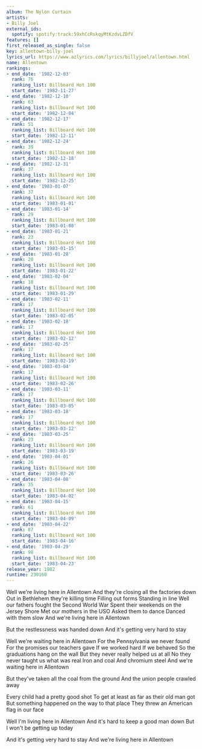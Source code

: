 ```yaml
---
album: The Nylon Curtain
artists:
- Billy Joel
external_ids:
  spotify: spotify:track:59xhCcRskqyMtKzdvLZDfV
features: []
first_released_as_single: false
key: allentown-billy-joel
lyrics_url: https://www.azlyrics.com/lyrics/billyjoel/allentown.html
name: Allentown
rankings:
- end_date: '1982-12-03'
  rank: 76
  ranking_list: Billboard Hot 100
  start_date: '1982-11-27'
- end_date: '1982-12-10'
  rank: 63
  ranking_list: Billboard Hot 100
  start_date: '1982-12-04'
- end_date: '1982-12-17'
  rank: 51
  ranking_list: Billboard Hot 100
  start_date: '1982-12-11'
- end_date: '1982-12-24'
  rank: 39
  ranking_list: Billboard Hot 100
  start_date: '1982-12-18'
- end_date: '1982-12-31'
  rank: 37
  ranking_list: Billboard Hot 100
  start_date: '1982-12-25'
- end_date: '1983-01-07'
  rank: 37
  ranking_list: Billboard Hot 100
  start_date: '1983-01-01'
- end_date: '1983-01-14'
  rank: 29
  ranking_list: Billboard Hot 100
  start_date: '1983-01-08'
- end_date: '1983-01-21'
  rank: 23
  ranking_list: Billboard Hot 100
  start_date: '1983-01-15'
- end_date: '1983-01-28'
  rank: 20
  ranking_list: Billboard Hot 100
  start_date: '1983-01-22'
- end_date: '1983-02-04'
  rank: 18
  ranking_list: Billboard Hot 100
  start_date: '1983-01-29'
- end_date: '1983-02-11'
  rank: 17
  ranking_list: Billboard Hot 100
  start_date: '1983-02-05'
- end_date: '1983-02-18'
  rank: 17
  ranking_list: Billboard Hot 100
  start_date: '1983-02-12'
- end_date: '1983-02-25'
  rank: 17
  ranking_list: Billboard Hot 100
  start_date: '1983-02-19'
- end_date: '1983-03-04'
  rank: 17
  ranking_list: Billboard Hot 100
  start_date: '1983-02-26'
- end_date: '1983-03-11'
  rank: 17
  ranking_list: Billboard Hot 100
  start_date: '1983-03-05'
- end_date: '1983-03-18'
  rank: 17
  ranking_list: Billboard Hot 100
  start_date: '1983-03-12'
- end_date: '1983-03-25'
  rank: 23
  ranking_list: Billboard Hot 100
  start_date: '1983-03-19'
- end_date: '1983-04-01'
  rank: 26
  ranking_list: Billboard Hot 100
  start_date: '1983-03-26'
- end_date: '1983-04-08'
  rank: 35
  ranking_list: Billboard Hot 100
  start_date: '1983-04-02'
- end_date: '1983-04-15'
  rank: 61
  ranking_list: Billboard Hot 100
  start_date: '1983-04-09'
- end_date: '1983-04-22'
  rank: 87
  ranking_list: Billboard Hot 100
  start_date: '1983-04-16'
- end_date: '1983-04-29'
  rank: 98
  ranking_list: Billboard Hot 100
  start_date: '1983-04-23'
release_year: 1982
runtime: 230160
---
```

Well we're living here in Allentown
And they're closing all the factories down
Out in Bethlehem they're killing time
Filling out forms
Standing in line
Well our fathers fought the Second World War
Spent their weekends on the Jersey Shore
Met our mothers in the USO
Asked them to dance
Danced with them slow
And we're living here in Allentown

But the restlessness was handed down
And it's getting very hard to stay

Well we're waiting here in Allentown
For the Pennsylvania we never found
For the promises our teachers gave
If we worked hard
If we behaved
So the graduations hang on the wall
But they never really helped us at all
No they never taught us what was real
Iron and coal
And chromium steel
And we're waiting here in Allentown

But they've taken all the coal from the ground
And the union people crawled away

Every child had a pretty good shot
To get at least as far as their old man got
But something happened on the way to that place
They threw an American flag in our face

Well I'm living here in Allentown
And it's hard to keep a good man down
But I won't be getting up today

And it's getting very hard to stay
And we're living here in Allentown
